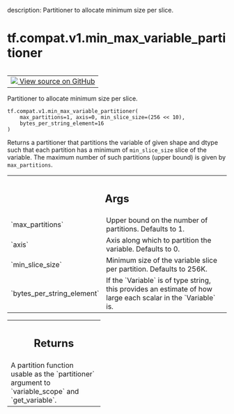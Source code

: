 description: Partitioner to allocate minimum size per slice.

<div itemscope itemtype="http://developers.google.com/ReferenceObject">
<meta itemprop="name" content="tf.compat.v1.min_max_variable_partitioner" />
<meta itemprop="path" content="Stable" />
</div>

# tf.compat.v1.min_max_variable_partitioner

<!-- Insert buttons and diff -->

<table class="tfo-notebook-buttons tfo-api nocontent" align="left">
<td>
  <a target="_blank" href="https://github.com/tensorflow/tensorflow/blob/r2.3/tensorflow/python/ops/partitioned_variables.py#L157-L218">
    <img src="https://www.tensorflow.org/images/GitHub-Mark-32px.png" />
    View source on GitHub
  </a>
</td>
</table>



Partitioner to allocate minimum size per slice.

<pre class="devsite-click-to-copy prettyprint lang-py tfo-signature-link">
<code>tf.compat.v1.min_max_variable_partitioner(
    max_partitions=1, axis=0, min_slice_size=(256 << 10),
    bytes_per_string_element=16
)
</code></pre>



<!-- Placeholder for "Used in" -->

Returns a partitioner that partitions the variable of given shape and dtype
such that each partition has a minimum of `min_slice_size` slice of the
variable. The maximum number of such partitions (upper bound) is given by
`max_partitions`.

<!-- Tabular view -->
 <table class="responsive fixed orange">
<colgroup><col width="214px"><col></colgroup>
<tr><th colspan="2"><h2 class="add-link">Args</h2></th></tr>

<tr>
<td>
`max_partitions`
</td>
<td>
Upper bound on the number of partitions. Defaults to 1.
</td>
</tr><tr>
<td>
`axis`
</td>
<td>
Axis along which to partition the variable. Defaults to 0.
</td>
</tr><tr>
<td>
`min_slice_size`
</td>
<td>
Minimum size of the variable slice per partition. Defaults
to 256K.
</td>
</tr><tr>
<td>
`bytes_per_string_element`
</td>
<td>
If the `Variable` is of type string, this provides
an estimate of how large each scalar in the `Variable` is.
</td>
</tr>
</table>



<!-- Tabular view -->
 <table class="responsive fixed orange">
<colgroup><col width="214px"><col></colgroup>
<tr><th colspan="2"><h2 class="add-link">Returns</h2></th></tr>
<tr class="alt">
<td colspan="2">
A partition function usable as the `partitioner` argument to
`variable_scope` and `get_variable`.
</td>
</tr>

</table>

